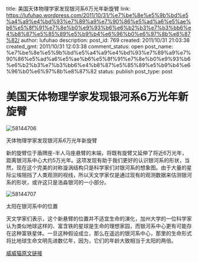 title: 美国天体物理学家发现银河系6万光年新旋臂
link: https://lufuhao.wordpress.com/2011/10/31/%e7%be%8e%e5%9b%bd%e5%a4%a9%e4%bd%93%e7%89%a9%e7%90%86%e5%ad%a6%e5%ae%b6%e5%8f%91%e7%8e%b0%e9%93%b6%e6%b2%b3%e7%b3%bb6%e4%b8%87%e5%85%89%e5%b9%b4%e6%96%b0%e6%97%8b%e8%87%82/
author: lufuhao
description: 
post_id: 769
created: 2011/10/31 21:03:38
created_gmt: 2011/10/31 12:03:38
comment_status: open
post_name: %e7%be%8e%e5%9b%bd%e5%a4%a9%e4%bd%93%e7%89%a9%e7%90%86%e5%ad%a6%e5%ae%b6%e5%8f%91%e7%8e%b0%e9%93%b6%e6%b2%b3%e7%b3%bb6%e4%b8%87%e5%85%89%e5%b9%b4%e6%96%b0%e6%97%8b%e8%87%82
status: publish
post_type: post

# 美国天体物理学家发现银河系6万光年新旋臂

![58144706](http://lufuhao.files.wordpress.com/2011/10/58144706_thumb.jpg)

天体物理学家发现银河系6万光年新旋臂 

新的旋臂位于盾牌座-半人马座悬臂的末端，将既有旋臂又延伸了将近6万光年，距离银河系中心大约5万光年。这项发现有助于我们更好的认识银河系的形状，当然，现在这个完美的对称漩涡结构只是科学家们对银河系的想象图。由于大量的星际尘埃阻挡了人类观测的视线，所以天文学家仅是通过现有的观测数据来估测银河系的形状，或许这只是浩淼银河的一小部分。 

![58144707](http://lufuhao.files.wordpress.com/2011/10/58144707_thumb.jpg)

太阳在银河系中的位置 

天文学家们表示，这个新悬臂的位置并不适宜生命的演化，加州大学的一位科学家认为类似地球这样的、富含铁的星球是生命的理想家园，而银河系中心更有可能存在这种富铁星体。一旦这种假设成立，那么在遥远的银河系中心，那里的生命形式将比地球生命文明先进数亿年，因为，它们的年龄大致相当于太阳的两倍。 

[威威猫原文链接](http://www.firstxw.com/viewarticle.aspx?id=76423)